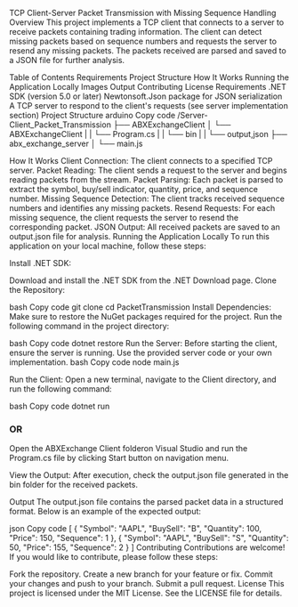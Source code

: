 TCP Client-Server Packet Transmission with Missing Sequence Handling
Overview
This project implements a TCP client that connects to a server to receive packets containing trading information. The client can detect missing packets based on sequence numbers and requests the server to resend any missing packets. The packets received are parsed and saved to a JSON file for further analysis.

Table of Contents
Requirements
Project Structure
How It Works
Running the Application Locally
Images
Output
Contributing
License
Requirements
.NET SDK (version 5.0 or later)
Newtonsoft.Json package for JSON serialization
A TCP server to respond to the client's requests (see server implementation section)
Project Structure
arduino
Copy code
/Server-Client_Packet_Transmission
├── ABXExchangeClient
│   └── ABXExchangeClient
|   |  └── Program.cs
|   |  └── bin
|   |      └── output,json
├── abx_exchange_server
│   └── main.js

How It Works
Client Connection: The client connects to a specified TCP server.
Packet Reading: The client sends a request to the server and begins reading packets from the stream.
Packet Parsing: Each packet is parsed to extract the symbol, buy/sell indicator, quantity, price, and sequence number.
Missing Sequence Detection: The client tracks received sequence numbers and identifies any missing packets.
Resend Requests: For each missing sequence, the client requests the server to resend the corresponding packet.
JSON Output: All received packets are saved to an output.json file for analysis.
Running the Application Locally
To run this application on your local machine, follow these steps:

Install .NET SDK:

Download and install the .NET SDK from the .NET Download page.
Clone the Repository:

bash
Copy code
git clone <repository-url>
cd PacketTransmission
Install Dependencies: Make sure to restore the NuGet packages required for the project. Run the following command in the project directory:

bash
Copy code
dotnet restore
Run the Server: Before starting the client, ensure the server is running. Use the provided server code or your own implementation.
bash
Copy code
node main.js

Run the Client: Open a new terminal, navigate to the Client directory, and run the following command:

bash
Copy code
dotnet run

### OR 
Open the ABXExchange Client folderon Visual Studio and run the Program.cs file by clicking Start button on navigation menu.

View the Output: After execution, check the output.json file generated in the bin folder for the received packets.
                                    
Output
The output.json file contains the parsed packet data in a structured format. Below is an example of the expected output:

json
Copy code
[
  {
    "Symbol": "AAPL",
    "BuySell": "B",
    "Quantity": 100,
    "Price": 150,
    "Sequence": 1
  },
  {
    "Symbol": "AAPL",
    "BuySell": "S",
    "Quantity": 50,
    "Price": 155,
    "Sequence": 2
  }
]
Contributing
Contributions are welcome! If you would like to contribute, please follow these steps:

Fork the repository.
Create a new branch for your feature or fix.
Commit your changes and push to your branch.
Submit a pull request.
License
This project is licensed under the MIT License. See the LICENSE file for details.
